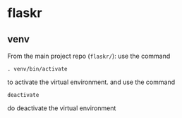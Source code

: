 # flaskr
## venv
From the main project repo (`flaskr/`):
use the command
```
. venv/bin/activate
```
to activate the virtual environment.
and
use the command
```
deactivate
```
do deactivate the virtual environment
